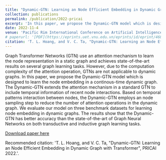 ```yaml
---
title: "Dynamic-GTN: Learning an Node Efficient Embedding in Dynamic Graph with Transformer"
collection: publications
permalink: /publication/2022-pricai
excerpt: 'In this paper, we propose the Dynamic-GTN model which is designed to learn the node embedding in a continous-time dynamic graph. The Dynamic-GTN extends the attention mechanism in a standard GTN to include temporal information of recent node interactions. Based on temporal patterns interaction between nodes, the Dynamic-GTN employs an node sampling step to reduce the number of attention operations in the dynamic graph. We evaluate our model on three benchmark datasets for learning node embedding in dynamic graphs.'
date: 2022-11-4
venue: 'Pacific Rim International Conference on Artificial Intelligence (PRICAI) 2022'
# paperurl: '[PDF](https://eprints.uet.vnu.edu.vn/eprints/id/eprint/4688/2/Improving_Graph_Convolutional_Networks_with_Transformer_Layer_in_social-based_items_recommendation_IEEE_Express.pdf)'
citation: 'T. L. Hoang, and V. C. Ta, "Dynamic-GTN: Learning an Node Efficient Embedding in Dynamic Graph with Transformer", PRICAI 2022.'
---
```

Graph Transformer Networks (GTN) use an attention mechanism to learn the node representation in a static graph and achieves state-of-the-art results on several graph learning tasks. However, due to the computation complexity of the attention operation, GTNs are not applicable to dynamic graphs. In this paper, we propose the Dynamic-GTN model which is designed to learn the node embedding in a continous-time dynamic graph. The Dynamic-GTN extends the attention mechanism in a standard GTN to include temporal information of recent node interactions. Based on temporal patterns interaction between nodes, the Dynamic-GTN employs an node sampling step to reduce the number of attention operations in the dynamic graph. We evaluate our model on three benchmark datasets for learning node embedding in dynamic graphs. The results show that the Dynamic-GTN has better accuracy than the state-of-the-art of Graph Neural Networks on both transductive and inductive graph learning tasks.

[Download paper here](https://eprints.uet.vnu.edu.vn/eprints/id/eprint/4776/1/PRICAI_2022_paper_119%20%281%29.pdf)

Recommended citation: 'T. L. Hoang, and V. C. Ta, "Dynamic-GTN: Learning an Node Efficient Embedding in Dynamic Graph with Transformer", PRICAI 2022.'.